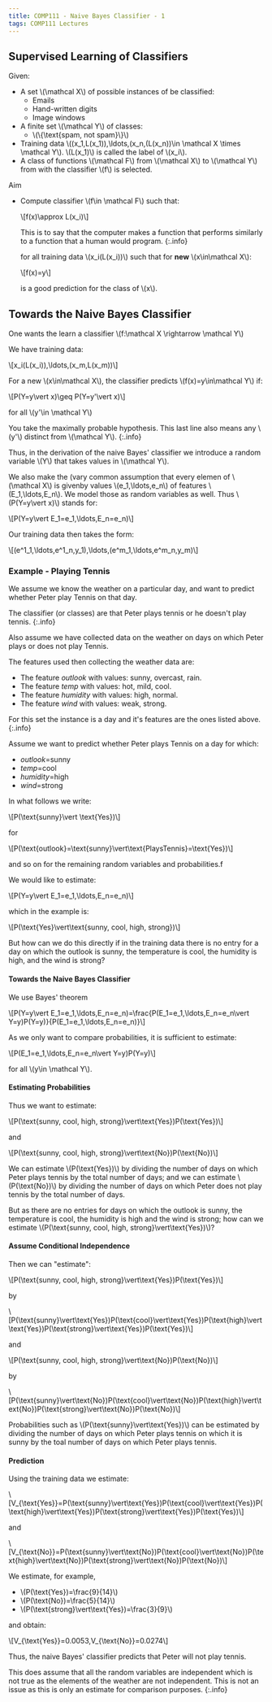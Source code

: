 ```yaml
---
title: COMP111 - Naive Bayes Classifier - 1
tags: COMP111 Lectures
---
```

## Supervised Learning of Classifiers
Given:

* A set &#92;(\mathcal X&#92;) of possible instances of be classified:
	* Emails
	* Hand-written digits
	* Image windows
* A finite set &#92;(\mathcal Y&#92;) of classes:
	* &#92;(&#92;{\text{spam, not spam}&#92;}&#92;)
* Training data &#92;((x_1,L(x_1)),\ldots,(x_n,(L(x_n))\in \mathcal X \times \mathcal Y&#92;). &#92;(L(x_1)&#92;) is called the label of &#92;(x_i&#92;).
* A class of functions &#92;(\mathcal F&#92;) from &#92;(\mathcal X&#92;) to &#92;(\mathcal Y&#92;) from with the classifier &#92;(f&#92;) is selected.

Aim

* Compute classifier &#92;(f\in \mathcal F&#92;) such that:

	&#92;[f(x)\approx L(x_i)&#92;]
	
	This is to say that the computer makes a function that performs similarly to a function that a human would program.
	{:.info}
	
	for all training data &#92;(x_i(L(x_i))&#92;) such that for **new** &#92;(x\in\mathcal X&#92;):
	
	&#92;[f(x)=y&#92;]
	
	is a good prediction for the class of &#92;(x&#92;).
	
## Towards the Naive Bayes Classifier
One wants the learn a classifier &#92;(f:\mathcal X \rightarrow \mathcal Y&#92;)

We have training data:

&#92;[x_i(L(x_i)),\ldots,(x_m,L(x_m))&#92;]

For a new &#92;(x\in\mathcal X&#92;), the classifier predicts &#92;(f(x)=y\in\mathcal Y&#92;) if:

&#92;[P(Y=y\vert x)\geq P(Y=y'\vert x)&#92;]

for all &#92;(y'\in \mathcal Y&#92;)

You take the maximally probable hypothesis. This last line also means any &#92;(y'&#92;) distinct from &#92;(\mathcal Y&#92;).
{:.info}

Thus, in the derivation of the naive Bayes' classifier we introduce a random variable &#92;(Y&#92;) that takes values in &#92;(\mathcal Y&#92;).

We also make the (vary common assumption that every elemen of &#92;(\mathcal X&#92;) is givenby values &#92;(e_1,\ldots,e_n&#92;) of features &#92;(E_1,\ldots,E_n&#92;). We model those as random variables as well. Thus &#92;(P(Y=y\vert x)&#92;) stands for:

&#92;[P(Y=y\vert E_1=e_1,\ldots,E_n=e_n)&#92;]

Our training data then takes the form:

&#92;[(e^1_1,\ldots,e^1_n,y_1),\ldots,(e^m_1,\ldots,e^m_n,y_m)&#92;]

### Example - Playing Tennis
We assume we know the weather on a particular day, and want to predict whether Peter play Tennis on that day.

The classifier (or classes) are that Peter plays tennis or he doesn't play tennis.
{:.info}

Also assume we have collected data on the weather on days on which Peter plays or does not play Tennis.

The features used then collecting the weather data are:

* The feature *outlook* with values: sunny, overcast, rain.
* The feature *temp* with values: hot, mild, cool.
* The feature *humidity* with values: high, normal.
* The feature *wind* with values: weak, strong.

For this set the instance is a day and it's features are the ones listed above.
{:.info}

Assume we want to predict  whether Peter plays Tennis on a day for which:

* *outlook*=sunny
* *temp*=cool
* *humidity*=high
* *wind*=strong

In what follows we write:

&#92;[P(\text{sunny}\vert \text{Yes})&#92;]

for 

&#92;[P(\text{outlook}=\text{sunny}\vert\text{PlaysTennis}=\text{Yes})&#92;]

and so on for the remaining random variables and probabilities.f

We would like to estimate:

&#92;[P(Y=y\vert E_1=e_1,\ldots,E_n=e_n)&#92;]

which in the example is:

&#92;[P(\text{Yes}\vert\text{sunny, cool, high, strong})&#92;]

But how can we do this directly if in the training data there is no entry for a day on which the outlook is sunny, the temperature is cool, the humidity is high, and the wind is strong?

#### Towards the Naive Bayes Classifier
We use Bayes' theorem

&#92;[P(Y=y\vert E_1=e_1,\ldots,E_n=e_n)=\frac{P(E_1=e_1,\ldots,E_n=e_n\vert Y=y)P(Y=y)}{P(E_1=e_1,\ldots,E_n=e_n)}&#92;]

As we only want to compare probabilities, it is sufficient to estimate:

&#92;[P(E_1=e_1,\ldots,E_n=e_n\vert Y=y)P(Y=y)&#92;]

for all &#92;(y\in \mathcal Y&#92;).

#### Estimating Probabilities

Thus we want to estimate:

&#92;[P(\text{sunny, cool, high, strong}\vert\text{Yes})P(\text{Yes})&#92;]

and

&#92;[P(\text{sunny, cool, high, strong}\vert\text{No})P(\text{No})&#92;]

We can estimate &#92;(P(\text{Yes})&#92;) by dividing the number of days on which Peter plays tennis by the total number of days; and we can estimate &#92;(P(\text{No})&#92;) by dividing the number of days on which Peter does not play tennis by the total
number of days.

But as there are no entries for days on which the outlook is sunny, the temperature is cool, the humidity is high and the wind is strong; how can we estimate &#92;(P(\text{sunny, cool, high, strong}\vert\text{Yes})&#92;)?

#### Assume Conditional Independence
Then we can "estimate":

&#92;[P(\text{sunny, cool, high, strong}\vert\text{Yes})P(\text{Yes})&#92;]

by

&#92;[P(\text{sunny}\vert\text{Yes})P(\text{cool}\vert\text{Yes})P(\text{high}\vert\text{Yes})P(\text{strong}\vert\text{Yes})P(\text{Yes})&#92;]

and 

&#92;[P(\text{sunny, cool, high, strong}\vert\text{No})P(\text{No})&#92;]

by

&#92;[P(\text{sunny}\vert\text{No})P(\text{cool}\vert\text{No})P(\text{high}\vert\text{No})P(\text{strong}\vert\text{No})P(\text{No})&#92;]

Probabilities such as &#92;(P(\text{sunny}\vert\text{Yes})&#92;) can be estimated by dividing the number of days on which Peter plays tennis on which it is sunny by the toal number of days on which Peter plays tennis.

#### Prediction
Using the training data we estimate:

&#92;[V_{\text{Yes}}=P(\text{sunny}\vert\text{Yes})P(\text{cool}\vert\text{Yes})P(\text{high}\vert\text{Yes})P(\text{strong}\vert\text{Yes})P(\text{Yes})&#92;]

and 

&#92;[V_{\text{No}}=P(\text{sunny}\vert\text{No})P(\text{cool}\vert\text{No})P(\text{high}\vert\text{No})P(\text{strong}\vert\text{No})P(\text{No})&#92;]

We estimate, for example,

* &#92;(P(\text{Yes})=\frac{9}{14}&#92;)
* &#92;(P(\text{No})=\frac{5}{14}&#92;)
* &#92;(P(\text{strong}\vert\text{Yes})=\frac{3}{9}&#92;)

and obtain:

&#92;[V_{\text{Yes}}=0.0053,V_{\text{No}}=0.0274&#92;]

Thus, the naive Bayes' classifier predicts that Peter will not play tennis.

This does assume that all the random variables are independent which is not true as the elements of the weather are not independent. This is not an issue as this is only an estimate for comparison purposes.
{:.info}
